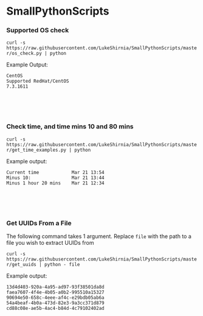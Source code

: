# SmallPythonScripts



### Supported OS check


`curl -s https://raw.githubusercontent.com/LukeShirnia/SmallPythonScripts/master/os_check.py | python`


Example Output:
```
CentOS
Supported RedHat/CentOS
7.3.1611
```
<br />

<br />

<br />

### Check time, and time mins 10 and 80 mins

`curl -s https://raw.githubusercontent.com/LukeShirnia/SmallPythonScripts/master/get_time_examples.py | python`


Example output:

```
Current time            Mar 21 13:54
Minus 10:               Mar 21 13:44
Minus 1 hour 20 mins    Mar 21 12:34
```
<br />

<br />

<br />

### Get UUIDs From a File

The following command takes 1 argument. Replace `file` with the path to a file you wish to extract UUIDs from

`curl -s https://raw.githubusercontent.com/LukeShirnia/SmallPythonScripts/master/get_uuids | python - file`

Example output:

```
13d4d403-920a-4a95-ad97-93f38501da8d
faea7607-4f4e-4b05-a0b2-995510a15327
90694e50-658c-4eee-af4c-e29bdb05ab6a
54a4beaf-4b0a-473d-82e3-9a3cc371d879
cd88c08e-ae5b-4ac4-b84d-4c79102402ad
```
